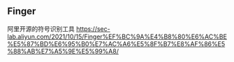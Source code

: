 ## Finger
阿里开源的符号识别工具
https://sec-lab.aliyun.com/2021/10/15/Finger%EF%BC%9A%E4%B8%80%E6%AC%BE%E5%87%BD%E6%95%B0%E7%AC%A6%E5%8F%B7%E8%AF%86%E5%88%AB%E7%A5%9E%E5%99%A8/